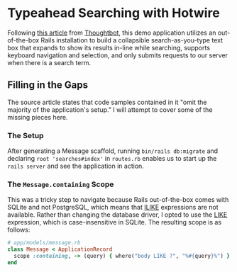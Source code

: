 # Typeahead Searching with Hotwire

Following [this article](https://thoughtbot.com/blog/hotwire-typeahead-searching) from [Thoughtbot](https://thoughtbot.com/blog), this demo application utilizes an out-of-the-box Rails installation to build a collapsible search-as-you-type text box that expands to show its results in-line while searching, supports keyboard navigation and selection, and only submits requests to our server when there is a search term.

## Filling in the Gaps

The source article states that code samples contained in it "omit the majority of the application's setup." I will attempt to cover some of the missing pieces here.

### The Setup

After generating a Message scaffold, running `bin/rails db:migrate` and declaring `root 'searches#index'` in `routes.rb` enables us to start up the `rails server` and see the application in action.

### The `Message.containing` Scope

This was a tricky step to navigate because Rails out-of-the-box comes with SQLite and not PostgreSQL, which means that [ILIKE](https://www.postgresql.org/docs/12/functions-matching.html#FUNCTIONS-LIKE) expressions are not available. Rather than changing the database driver, I opted to use the [LIKE](https://www.sqlitetutorial.net/sqlite-like/) expression, which is case-insensitive in SQLite. The resulting scope is as follows:

```ruby
# app/models/message.rb
class Message < ApplicationRecord
  scope :containing, -> (query) { where("body LIKE ?", "%#{query}%") }
end
```